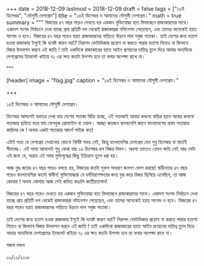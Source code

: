 +++
date = 2018-12-09
lastmod = 2018-12-09
draft = false
tags = ["১৬ই ডিসেম্বর", "মৌসুমী দেশপ্রেম"]
title = "১৬ই ডিসেম্বর ও আমাদের মৌসুমী দেশপ্রেম।"
math = true
summary = """
বিজয়ের ৪৭ বছর পরেও দেখতে হয় একজন মুক্তিযোদ্ধা হাত মিলাচ্ছেন রাজাকারদের সাথে। একাদশ সংসদ নির্বাচনে দেখা যাচ্ছে প্রায় প্রতিটি দল থেকেই রাজাকাররা নমিনেশন পেয়েছেন, এবং তাদের অনেকেই হয়ত সাংসদ ও হবে। বিজয়ের ৪৭ বছর পরেও হয়ত রাজাকারদের গাড়িতে উড়বে লাল সবুজ পতাকা। তাই দেশের জন্য হতাশ হওয়া রাজাকার ইস্যুই কি যথেষ্ট কারণ নয়!? নিরাপদ ভোটাধিকার প্রয়োগ না করতে পারার হতাশা নিয়েও বা কিভাবে বিজয় উদযাপন করবে এই জাতি ! তাই একদিকে রাজাকারের হাতে আইন প্রণয়নের দায়িত্ব তুলে দিয়ে আবার অন্যদিকে দেশপ্রেমের ট্যাবলেট খাইয়ে ৭১ এর ক্ষত কতটা উপশম হবে তা বলার অপেক্ষা রাখে না। 

"""

[header]
image = "flag.jpg"
caption = "১৬ই ডিসেম্বর ও আমাদের মৌসুমী দেশপ্রেম।"

+++

১৬ই ডিসেম্বর ও আমাদের মৌসুমী দেশপ্রেম।

ডিসেম্বর আসলেই যত্রতত্র দেখা যায় দেশের পতাকা বিক্রি হচ্ছে, এই পতাকাই আবার কখনো বাড়ির ছাদে আবার কখনো পতাকার ছবিতে ভরে যায় ফেসবুক প্রোফাইল বা ওয়াল। আচ্ছা কতজন বাংলাদেশি জানে বাংলাদেশের প্রথম পতাকার কারিগর কে ! অথবা একটা পতাকার আদর্শ সাইজ কত! 

এটাই সত্য যে দেশপ্রেম দেখানোর কোনো নির্দিষ্ট সময় নেই, কিন্তু বাংলাদেশির দেশপ্রেম যেন শুধু ডিসেম্বর বা মার্চেই সীমাবদ্ধ। এই সময় আসলেই শুধু বোঝা যায় ১৬ ডিসেম্বর হল বিজয় দিবস। অবশ্য তাতেও তেমন ক্ষতি নেই আর সেটা এই জন্য যে, অন্তত এই সময় মুক্তিযুদ্ধের কিছু ইতিহাস তুলে ধরা হয়।

আজ যুদ্ধ জয়ের ৪৭ বছর পরেও বলতে হয়, বিজয়ের কতটা সুফল সাধারণ জনগণ ভোগ করছে! স্বাধীনতার ৪৭ বছর পরেও বাংলাদেশিরা কতটা স্বাধীন! মুক্তিযোদ্ধারা যে ধর্মনিরপেক্ষতার জন্য যুদ্ধ করে বিজয় ছিনিয়ে এনেছিল, তা আজ কোথায় ! অথবা কোথায় আজ সেই কথিত বাঙালি জাতীয়তাবাদ!

বিজয়ের ৪৭ বছর পরেও দেখতে হয় একজন মুক্তিযোদ্ধা হাত মিলাচ্ছেন রাজাকারদের সাথে। একাদশ সংসদ নির্বাচনে দেখা যাচ্ছে প্রায় প্রতিটি দল থেকেই রাজাকাররা নমিনেশন পেয়েছেন, এবং তাদের অনেকেই হয়ত সাংসদ ও হবে। বিজয়ের ৪৭ বছর পরেও হয়ত রাজাকারদের গাড়িতে উড়বে লাল সবুজ পতাকা। 

তাই দেশের জন্য হতাশ হওয়া রাজাকার ইস্যুই কি যথেষ্ট কারণ নয়!? নিরাপদ ভোটাধিকার প্রয়োগ না করতে পারার হতাশা নিয়েও বা কিভাবে বিজয় উদযাপন করবে এই জাতি ! তাই একদিকে রাজাকারের হাতে আইন প্রণয়নের দায়িত্ব তুলে দিয়ে আবার অন্যদিকে দেশপ্রেমের ট্যাবলেট খাইয়ে ৭১ এর ক্ষত কতটা উপশম হবে তা বলার অপেক্ষা রাখে না।

সজল মন্ডল

০৯/১২/২০১৮

